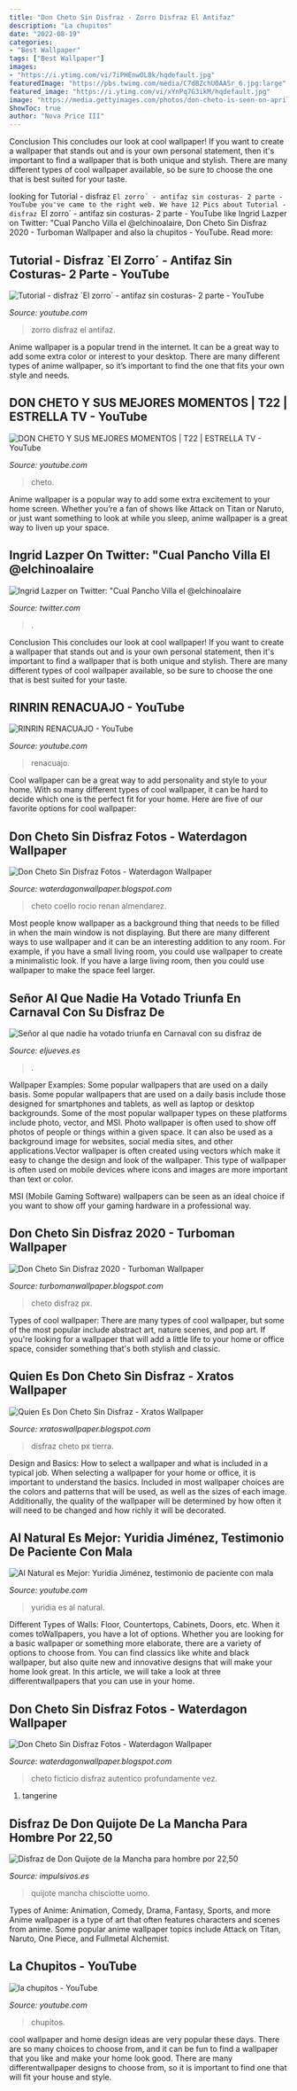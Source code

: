 ```yaml
---
title: "Don Cheto Sin Disfraz - Zorro Disfraz El Antifaz"
description: "La chupitos"
date: "2022-08-19"
categories:
- "Best Wallpaper"
tags: ["Best Wallpaper"]
images:
- "https://i.ytimg.com/vi/7iPHEnwOL8k/hqdefault.jpg"
featuredImage: "https://pbs.twimg.com/media/C7dBZchU0AASr_6.jpg:large"
featured_image: "https://i.ytimg.com/vi/xYnPq7G3ikM/hqdefault.jpg"
image: "https://media.gettyimages.com/photos/don-cheto-is-seen-on-april-30-2018-in-los-angeles-california-picture-id953349198?s=612x612"
ShowToc: true
author: "Nova Price III"
---
```



Conclusion
This concludes our look at cool wallpaper! If you want to create a wallpaper that stands out and is your own personal statement, then it's important to find a wallpaper that is both unique and stylish. There are many different types of cool wallpaper available, so be sure to choose the one that is best suited for your taste.

	

		
looking for Tutorial - disfraz `El zorro´ - antifaz sin costuras- 2 parte - YouTube you've came to the right web. We have 12 Pics about Tutorial - disfraz `El zorro´ - antifaz sin costuras- 2 parte - YouTube like Ingrid Lazper on Twitter: &quot;Cual Pancho Villa el @elchinoalaire, Don Cheto Sin Disfraz 2020 - Turboman Wallpaper and also la chupitos - YouTube. Read more:
		
    
## Tutorial - Disfraz `El Zorro´ - Antifaz Sin Costuras- 2 Parte - YouTube

<img loading=lazy src="http://i.ytimg.com/vi/x7PbmgiIpEI/maxresdefault.jpg" onerror="this.onerror=null;this.src='https://tse1.mm.bing.net/th?id=OIP.tm25_7L3f5H-HWfY6X35FwHaEK&amp;pid=15.1';" alt="Tutorial - disfraz `El zorro´ - antifaz sin costuras- 2 parte - YouTube">

_Source: youtube.com_

>zorro disfraz el antifaz. 

	

Anime wallpaper is a popular trend in the internet. It can be a great way to add some extra color or interest to your desktop. There are many different types of anime wallpaper, so it’s important to find the one that fits your own style and needs.

    
## DON CHETO Y SUS MEJORES MOMENTOS | T22 | ESTRELLA TV - YouTube

<img loading=lazy src="https://i.ytimg.com/vi/oogedBmhfWY/maxresdefault.jpg" onerror="this.onerror=null;this.src='https://tse2.mm.bing.net/th?id=OIP.OZMy6g6E_O3SliVKK0jHiQHaEK&amp;pid=15.1';" alt="DON CHETO Y SUS MEJORES MOMENTOS | T22 | ESTRELLA TV - YouTube">

_Source: youtube.com_

>cheto. 

	

Anime wallpaper is a popular way to add some extra excitement to your home screen. Whether you’re a fan of shows like Attack on Titan or Naruto, or just want something to look at while you sleep, anime wallpaper is a great way to liven up your space.

    
## Ingrid Lazper On Twitter: &quot;Cual Pancho Villa El @elchinoalaire

<img loading=lazy src="https://pbs.twimg.com/media/C7dBZchU0AASr_6.jpg:large" onerror="this.onerror=null;this.src='https://tse2.mm.bing.net/th?id=OIP.qas6P8c-a34jOwd_Bl5faAHaJ4&amp;pid=15.1';" alt="Ingrid Lazper on Twitter: &quot;Cual Pancho Villa el @elchinoalaire">

_Source: twitter.com_

>. 

	

Conclusion
This concludes our look at cool wallpaper! If you want to create a wallpaper that stands out and is your own personal statement, then it's important to find a wallpaper that is both unique and stylish. There are many different types of cool wallpaper available, so be sure to choose the one that is best suited for your taste.

    
## RINRIN RENACUAJO - YouTube

<img loading=lazy src="https://i.ytimg.com/vi/70zqk29c-Ks/hqdefault.jpg" onerror="this.onerror=null;this.src='https://tse2.mm.bing.net/th?id=OIP.WE2J7OeT3q3Ytie4r0kAJAHaFj&amp;pid=15.1';" alt="RINRIN RENACUAJO - YouTube">

_Source: youtube.com_

>renacuajo. 

	

Cool wallpaper can be a great way to add personality and style to your home. With so many different types of cool wallpaper, it can be hard to decide which one is the perfect fit for your home. Here are five of our favorite options for cool wallpaper: 

    
## Don Cheto Sin Disfraz Fotos - Waterdagon Wallpaper

<img loading=lazy src="https://media.gettyimages.com/photos/renan-almendarez-coello-rocio-sandoval-and-don-cheto-participate-in-picture-id77203164?s=612x612" onerror="this.onerror=null;this.src='https://tse1.mm.bing.net/th?id=OIP.G-b9GfQv4sC_SS2E0UR1xAHaE8&amp;pid=15.1';" alt="Don Cheto Sin Disfraz Fotos - Waterdagon Wallpaper">

_Source: waterdagonwallpaper.blogspot.com_

>cheto coello rocio renan almendarez. 

	

Most people know wallpaper as a background thing that needs to be filled in when the main window is not displaying. But there are many different ways to use wallpaper and it can be an interesting addition to any room. For example, if you have a small living room, you could use wallpaper to create a minimalistic look. If you have a large living room, then you could use wallpaper to make the space feel larger.

    
## Señor Al Que Nadie Ha Votado Triunfa En Carnaval Con Su Disfraz De

<img loading=lazy src="http://www.eljueves.es/medio/2018/02/08/felipe-vi_78e60ff6_850x478.jpg" onerror="this.onerror=null;this.src='https://tse4.mm.bing.net/th?id=OIP.4TCUhA2aItZqJKFlpUcnPAHaEK&amp;pid=15.1';" alt="Señor al que nadie ha votado triunfa en Carnaval con su disfraz de">

_Source: eljueves.es_

>. 

	

Wallpaper Examples: Some popular wallpapers that are used on a daily basis.
Some popular wallpapers that are used on a daily basis include those designed for smartphones and tablets, as well as laptop or desktop backgrounds. Some of the most popular wallpaper types on these platforms include photo, vector, and MSI. 
Photo wallpaper is often used to show off photos of people or things within a given space. It can also be used as a background image for websites, social media sites, and other applications.Vector wallpaper is often created using vectors which make it easy to change the design and look of the wallpaper. This type of wallpaper is often used on mobile devices where icons and images are more important than text or color. 

MSI (Mobile Gaming Software) wallpapers can be seen as an ideal choice if you want to show off your gaming hardware in a professional way.

    
## Don Cheto Sin Disfraz 2020 - Turboman Wallpaper

<img loading=lazy src="https://media.gettyimages.com/photos/don-cheto-is-seen-on-april-30-2018-in-los-angeles-california-picture-id953349198?s=612x612" onerror="this.onerror=null;this.src='https://tse3.mm.bing.net/th?id=OIP.z8zGUqobNVvN0AMM69JxZAAAAA&amp;pid=15.1';" alt="Don Cheto Sin Disfraz 2020 - Turboman Wallpaper">

_Source: turbomanwallpaper.blogspot.com_

>cheto disfraz px. 

	

Types of cool wallpaper:
There are many types of cool wallpaper, but some of the most popular include abstract art, nature scenes, and pop art. If you're looking for a wallpaper that will add a little life to your home or office space, consider something that's both stylish and classic.

    
## Quien Es Don Cheto Sin Disfraz - Xratos Wallpaper

<img loading=lazy src="https://www.circulosocial.club/wp-content/uploads/2017/10/3.jpg" onerror="this.onerror=null;this.src='https://tse1.mm.bing.net/th?id=OIP.ZQSWBhmdGR498sUUX1Ky6QHaKB&amp;pid=15.1';" alt="Quien Es Don Cheto Sin Disfraz - Xratos Wallpaper">

_Source: xratoswallpaper.blogspot.com_

>disfraz cheto px tierra. 

	

Design and Basics: How to select a wallpaper and what is included in a typical job.
When selecting a wallpaper for your home or office, it is important to understand the basics. Included in most wallpaper choices are the colors and patterns that will be used, as well as the sizes of each image. Additionally, the quality of the wallpaper will be determined by how often it will need to be changed and how richly it will be decorated.

    
## Al Natural Es Mejor: Yuridia Jiménez, Testimonio De Paciente Con Mala

<img loading=lazy src="https://i.ytimg.com/vi/xYnPq7G3ikM/hqdefault.jpg" onerror="this.onerror=null;this.src='https://tse4.mm.bing.net/th?id=OIP.m_kk6o3g0jQKu71l7BUhkgHaFj&amp;pid=15.1';" alt="Al Natural es Mejor: Yuridia Jiménez, testimonio de paciente con mala">

_Source: youtube.com_

>yuridia es al natural. 

	

Different Types of Walls: Floor, Countertops, Cabinets, Doors, etc.
When it comes toWallpapers, you have a lot of options. Whether you are looking for a basic wallpaper or something more elaborate, there are a variety of options to choose from. You can find classics like white and black wallpaper, but also quite new and innovative designs that will make your home look great. In this article, we will take a look at three differentwallpapers that you can use in your home.

    
## Don Cheto Sin Disfraz Fotos - Waterdagon Wallpaper

<img loading=lazy src="https://radionotas.com/wp-content/uploads/2017/03/DonCheto02.jpg" onerror="this.onerror=null;this.src='https://tse3.mm.bing.net/th?id=OIP.jpag4t_DpmV9PoaOR5gdIwAAAA&amp;pid=15.1';" alt="Don Cheto Sin Disfraz Fotos - Waterdagon Wallpaper">

_Source: waterdagonwallpaper.blogspot.com_

>cheto ficticio disfraz autentico profundamente vez. 

	

1. tangerine 

    
## Disfraz De Don Quijote De La Mancha Para Hombre Por 22,50

<img loading=lazy src="https://www.impulsivos.es/images/productos/050396.jpg" onerror="this.onerror=null;this.src='https://tse1.mm.bing.net/th?id=OIP.onCOZPEgerflJERjGQ7T6wAAAA&amp;pid=15.1';" alt="Disfraz de Don Quijote de la Mancha para hombre por 22,50">

_Source: impulsivos.es_

>quijote mancha chisciotte uomo. 

	

Types of Anime: Animation, Comedy, Drama, Fantasy, Sports, and more
Anime wallpaper is a type of art that often features characters and scenes from anime. Some popular anime wallpaper topics include Attack on Titan, Naruto, One Piece, and Fullmetal Alchemist.

    
## La Chupitos - YouTube

<img loading=lazy src="https://i.ytimg.com/vi/7iPHEnwOL8k/hqdefault.jpg" onerror="this.onerror=null;this.src='https://tse3.mm.bing.net/th?id=OIP.7cmnvTU_pjSrhjdkBLdA1wHaFj&amp;pid=15.1';" alt="la chupitos - YouTube">

_Source: youtube.com_

>chupitos. 

	

cool wallpaper and home design ideas are very popular these days. There are so many choices to choose from, and it can be fun to find a wallpaper that you like and make your home look good. There are many differentwallpaper designs to choose from, so it is important to find one that will fit your house and style.

